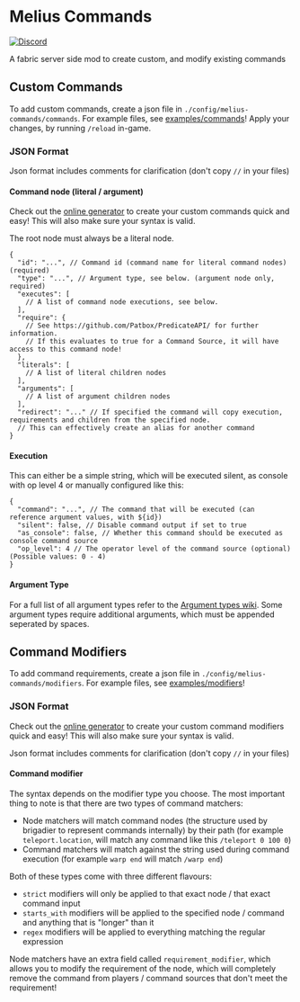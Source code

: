 # Melius Commands
[![Discord](https://img.shields.io/discord/904419828192927885.svg?logo=discord)](https://discord.gg/HeZayd6SxF)

A fabric server side mod to create custom, and modify existing commands

## Custom Commands
To add custom commands, create a json file in `./config/melius-commands/commands`.
For example files, see [examples/commands](./examples/commands)! Apply your changes, by running `/reload` in-game.

### JSON Format
Json format includes comments for clarification (don't copy `//` in your files)

#### Command node (literal / argument)
Check out the [online generator](https://drexhd.vercel.app/melius-commands/commands/) to create your custom commands 
quick and easy! This will also make sure your syntax is valid.

The root node must always be a literal node.
```json5
{
  "id": "...", // Command id (command name for literal command nodes) (required)
  "type": "...", // Argument type, see below. (argument node only, required)
  "executes": [
    // A list of command node executions, see below.
  ],
  "require": {
    // See https://github.com/Patbox/PredicateAPI/ for further information.
    // If this evaluates to true for a Command Source, it will have access to this command node!
  },
  "literals": [
    // A list of literal children nodes
  ],
  "arguments": [
    // A list of argument children nodes
  ],
  "redirect": "..." // If specified the command will copy execution, requirements and children from the specified node.
  // This can effectively create an alias for another command
}
```

#### Execution
This can either be a simple string, which will be executed silent, as console with op level 4 or manually configured 
like this:
```json5
{
  "command": "...", // The command that will be executed (can reference argument values, with ${id})
  "silent": false, // Disable command output if set to true
  "as_console": false, // Whether this command should be executed as console command source
  "op_level": 4 // The operator level of the command source (optional) (Possible values: 0 - 4)
}
```

#### Argument Type
For a full list of all argument types refer to the [Argument types wiki](https://minecraft.wiki/w/Argument_types).
Some argument types require additional arguments, which must be appended seperated by spaces.

## Command Modifiers
To add command requirements, create a json file in `./config/melius-commands/modifiers`.
For example files, see [examples/modifiers](./examples/modifiers)!

### JSON Format
Check out the [online generator](https://drexhd.vercel.app/melius-commands/modifiers/) to create your custom command
modifiers quick and easy! This will also make sure your syntax is valid.

Json format includes comments for clarification (don't copy `//` in your files)
#### Command modifier

The syntax depends on the modifier type you choose. The most important thing to note is that there are two types of 
command matchers:
- Node matchers will match command nodes (the structure used by brigadier to represent commands internally) by their 
path (for example `teleport.location`, will match any command like this `/teleport 0 100 0`)
- Command matchers will match against the string used during command execution (for example `warp end` will match `/warp end`)

Both of these types come with three different flavours:
- `strict` modifiers will only be applied to that exact node / that exact command input
- `starts_with` modifiers will be applied to the specified node / command and anything that is "longer" than it
- `regex` modifiers will be applied to everything matching the regular expression

Node matchers have an extra field called `requirement_modifier`, which allows you to modify the requirement of the node,
which will completely remove the command from players / command sources that don't meet the requirement!
